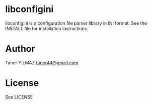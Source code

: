 libconfigini
============

libconfigini is a configuration file parser library in INI format.
See the INSTALL file for installation instructions.


Author
======

Taner YILMAZ <taner44@gmail.com>


License
=======

See LICENSE
